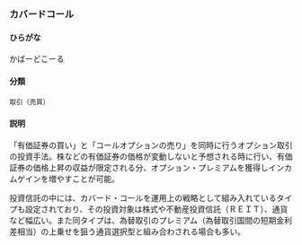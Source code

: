 <div style="display:none;">

## [あ行](securities-terms?id=あ行)
## [か行](securities-terms?id=か行)

</div>

### カバードコール

#### ひらがな

かばーどこーる

#### 分類

`取引（売買）`

#### 説明

「有価証券の買い」と「コールオプションの売り」を同時に行うオプション取引の投資手法。株などの有価証券の価格が変動しないと予想される時に行い、有価証券の価格上昇の収益が限定される分、オプション・プレミアムを獲得しインカムゲインを増やすことが可能。
 
投資信託の中には、カバード・コールを運用上の戦略として組み入れているタイプも設定されており、その投資対象は株式や不動産投資信託（ＲＥＩＴ）、通貨など幅広い。また同タイプは、為替取引のプレミアム（為替取引国間の短期金利差相当）の上乗せを狙う通貨選択型と組み合わされる場合も多い。

<div style="display:none;">

## [さ行](securities-terms?id=さ行)
## [た行](securities-terms?id=た行)
## [な行](securities-terms?id=な行)
## [は行](securities-terms?id=は行)
## [ま行](securities-terms?id=ま行)
## [や行](securities-terms?id=や行)
## [ら行](securities-terms?id=ら行)
## [わ行](securities-terms?id=わ行)
## [英数字・記号](securities-terms?id=英数字・記号)

</div>

